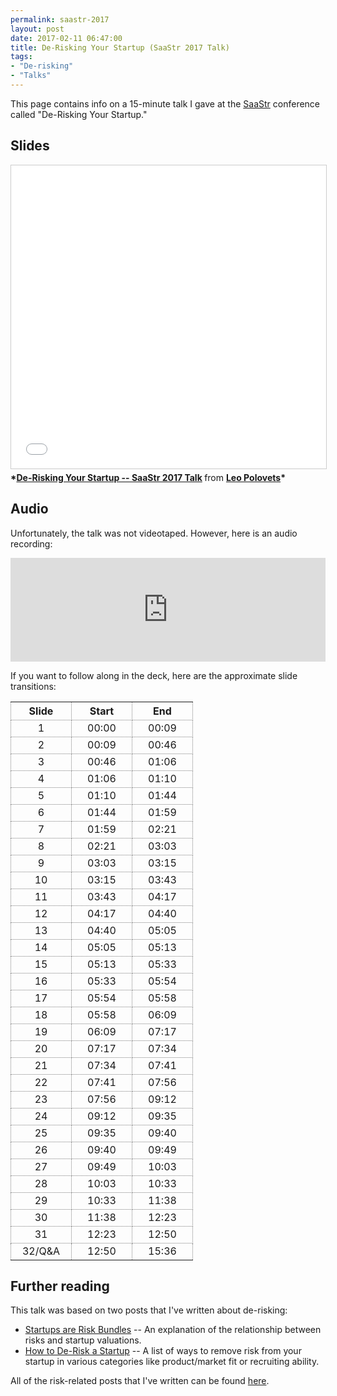 ```yaml
---
permalink: saastr-2017
layout: post
date: 2017-02-11 06:47:00
title: De-Risking Your Startup (SaaStr 2017 Talk)
tags:
- "De-risking"
- "Talks"
---
```

<style>
  tr, th, td {
    text-align:center;
    border: 1px dotted gray;
  }
  td, th {
      width: 5em;
  }
  table {
      margin-bottom:1em;
      border-collape: collapse;
  }
</style>
This page contains info on a 15-minute talk I gave at the <a href="http://saastrannual.com/" target="_blank">SaaStr</a> conference called "De-Risking Your Startup."

## Slides
 <iframe src="//www.slideshare.net/slideshow/embed_code/key/C9Xw148vkoryo0" width="595" height="485" frameborder="0" marginwidth="0" marginheight="0" scrolling="no" style="border:1px solid #CCC; border-width:1px; margin-bottom:5px; max-width: 100%;" allowfullscreen> </iframe> <div style="margin-bottom:5px"> <strong> *<a href="//www.slideshare.net/secret/C9Xw148vkoryo0" title="De-Risking Your Startup -- SaaStr 2017 Talk" target="_blank">De-Risking Your Startup -- SaaStr 2017 Talk</a> </strong> from <strong><a target="_blank" href="//www.slideshare.net/lpolovets">Leo Polovets</a>*</strong> </div>

## Audio
Unfortunately, the talk was not videotaped. However, here is an audio recording:
<iframe width="100%" height="166" scrolling="no" frameborder="no" src="https://w.soundcloud.com/player/?url=https%3A//api.soundcloud.com/tracks/307213607&amp;color=00aabb&amp;auto_play=false&amp;hide_related=false&amp;show_comments=true&amp;show_user=true&amp;show_reposts=false"></iframe>

If you want to follow along in the deck, here are the approximate slide transitions:
<table>
<tr><th>Slide</th><th>Start</th><th>End</th></tr>
<tr><td>1</td><td>00:00</td><td>00:09</td></tr>
<tr><td>2</td><td>00:09</td><td>00:46</td></tr>
<tr><td>3</td><td>00:46</td><td>01:06</td></tr>
<tr><td>4</td><td>01:06</td><td>01:10</td></tr>
<tr><td>5</td><td>01:10</td><td>01:44</td></tr>
<tr><td>6</td><td>01:44</td><td>01:59</td></tr>
<tr><td>7</td><td>01:59</td><td>02:21</td></tr>
<tr><td>8</td><td>02:21</td><td>03:03</td></tr>
<tr><td>9</td><td>03:03</td><td>03:15</td></tr>
<tr><td>10</td><td>03:15</td><td>03:43</td></tr>
<tr><td>11</td><td>03:43</td><td>04:17</td></tr>
<tr><td>12</td><td>04:17</td><td>04:40</td></tr>
<tr><td>13</td><td>04:40</td><td>05:05</td></tr>
<tr><td>14</td><td>05:05</td><td>05:13</td></tr>
<tr><td>15</td><td>05:13</td><td>05:33</td></tr>
<tr><td>16</td><td>05:33</td><td>05:54</td></tr>
<tr><td>17</td><td>05:54</td><td>05:58</td></tr>
<tr><td>18</td><td>05:58</td><td>06:09</td></tr>
<tr><td>19</td><td>06:09</td><td>07:17</td></tr>
<tr><td>20</td><td>07:17</td><td>07:34</td></tr>
<tr><td>21</td><td>07:34</td><td>07:41</td></tr>
<tr><td>22</td><td>07:41</td><td>07:56</td></tr>
<tr><td>23</td><td>07:56</td><td>09:12</td></tr>
<tr><td>24</td><td>09:12</td><td>09:35</td></tr>
<tr><td>25</td><td>09:35</td><td>09:40</td></tr>
<tr><td>26</td><td>09:40</td><td>09:49</td></tr>
<tr><td>27</td><td>09:49</td><td>10:03</td></tr>
<tr><td>28</td><td>10:03</td><td>10:33</td></tr>
<tr><td>29</td><td>10:33</td><td>11:38</td></tr>
<tr><td>30</td><td>11:38</td><td>12:23</td></tr>
<tr><td>31</td><td>12:23</td><td>12:50</td></tr>
<tr><td>32/Q&A</td><td>12:50</td><td>15:36</td></tr>
</table>

## Further reading
This talk was based on two posts that I've written about de-risking:

* <a href="https://codingvc.com/startups-are-risk-bundles/" target="_blank">Startups are Risk Bundles</a> -- An explanation of the relationship between risks and startup valuations.
* <a href="https://codingvc.com/how-to-de-risk-a-startup/" target="_blank">How to De-Risk a Startup</a> -- A list of ways to remove risk from your startup in various categories like product/market fit or recruiting ability.

All of the risk-related posts that I've written can be found <a href="https://codingvc.com/tag/de-risking" target="_blank">here</a>.
